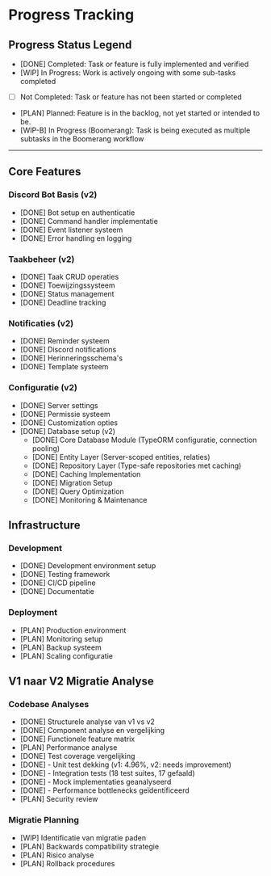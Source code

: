 # Progress Tracking

## Progress Status Legend

- [DONE] Completed: Task or feature is fully implemented and verified
- [WIP] In Progress: Work is actively ongoing with some sub-tasks completed
- [ ] Not Completed: Task or feature has not been started or completed
- [PLAN] Planned: Feature is in the backlog, not yet started or intended to be.
- [WIP-B] In Progress (Boomerang): Task is being executed as multiple subtasks in the Boomerang workflow

---

## Core Features

### Discord Bot Basis (v2)
- [DONE] Bot setup en authenticatie
- [DONE] Command handler implementatie
- [DONE] Event listener systeem
- [DONE] Error handling en logging

### Taakbeheer (v2)
- [DONE] Taak CRUD operaties
- [DONE] Toewijzingssysteem
- [DONE] Status management
- [DONE] Deadline tracking

### Notificaties (v2)
- [DONE] Reminder systeem
- [DONE] Discord notifications
- [DONE] Herinneringsschema's
- [DONE] Template systeem

### Configuratie (v2)
- [DONE] Server settings
- [DONE] Permissie systeem
- [DONE] Customization opties
- [DONE] Database setup (v2)
  - [DONE] Core Database Module (TypeORM configuratie, connection pooling)
  - [DONE] Entity Layer (Server-scoped entities, relaties)
  - [DONE] Repository Layer (Type-safe repositories met caching)
  - [DONE] Caching Implementation
  - [DONE] Migration Setup
  - [DONE] Query Optimization
  - [DONE] Monitoring & Maintenance

## Infrastructure

### Development
- [DONE] Development environment setup
- [DONE] Testing framework
- [DONE] CI/CD pipeline
- [DONE] Documentatie

### Deployment
- [PLAN] Production environment
- [PLAN] Monitoring setup
- [PLAN] Backup systeem
- [PLAN] Scaling configuratie

## V1 naar V2 Migratie Analyse

### Codebase Analyses
- [DONE] Structurele analyse van v1 vs v2
- [DONE] Component analyse en vergelijking
- [DONE] Functionele feature matrix
- [PLAN] Performance analyse
- [DONE] Test coverage vergelijking
- [DONE] - Unit test dekking (v1: 4.96%, v2: needs improvement)
- [DONE] - Integration tests (18 test suites, 17 gefaald)
- [DONE] - Mock implementaties geanalyseerd
- [DONE] - Performance bottlenecks geïdentificeerd
- [PLAN] Security review

### Migratie Planning
- [WIP] Identificatie van migratie paden
- [PLAN] Backwards compatibility strategie
- [PLAN] Risico analyse
- [PLAN] Rollback procedures